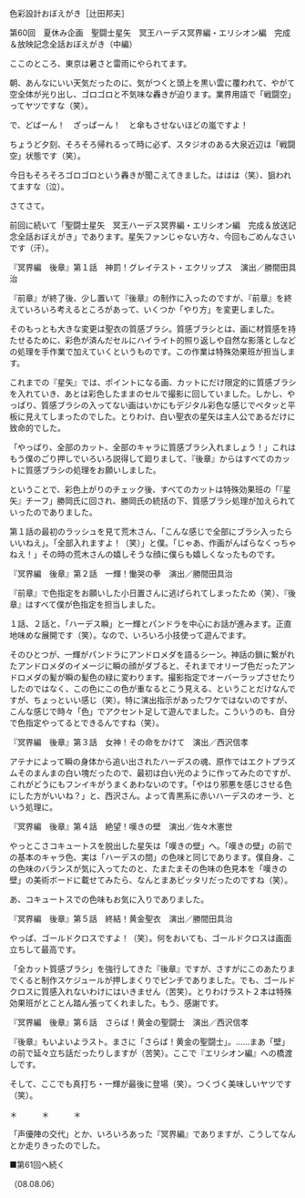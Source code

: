 <!-- source: http://web.archive.org/web/20250215190716/http://www.style.fm/as/05_column/tsujita/tsujita60.shtml -->

色彩設計おぼえがき［辻田邦夫］

第60回　夏休み企画　聖闘士星矢　冥王ハーデス冥界編・エリシオン編　完成＆放映記念全話おぼえがき（中編）

ここのところ、東京は暑さと雷雨にやられてます。

朝、あんなにいい天気だったのに、気がつくと頭上を黒い雲に覆われて、やがて空全体が光り出し、ゴロゴロと不気味な轟きが迫ります。業界用語で「戦闘空」ってヤツですな（笑）。

で、どばーん！　ざっぱーん！　と傘もさせないほどの嵐ですよ！

ちょうど夕刻、そろそろ帰れるって時に必ず、スタジオのある大泉近辺は「戦闘空」状態です（笑）。

今日もそろそろゴロゴロという轟きが聞こえてきました。ははは（笑）、狙われてますな（泣）。

さてさて。

前回に続いて「聖闘士星矢　冥王ハーデス冥界編・エリシオン編　完成＆放送記念全話おぼえがき」であります。星矢ファンじゃない方々、今回もごめんなさいです（汗）。

『冥界編　後章』第１話　神罰！グレイテスト・エクリップス　演出／勝間田具治

『前章』が終了後、少し置いて『後章』の制作に入ったのですが、『前章』を終えていろいろ考えるところがあって、いくつか「やり方」を変更しました。

そのもっとも大きな変更は聖衣の質感ブラシ。質感ブラシとは、画に材質感を持たせるために、彩色が済んだセルにハイライト的照り返しや自然な影落としなどの処理を手作業で加えていくというものです。この作業は特殊効果班が担当します。

これまでの『星矢』では、ポイントになる画、カットにだけ限定的に質感ブラシを入れていき、あとは彩色したままのセルで撮影に回していました。しかし、やっぱり、質感ブラシの入ってない画はいかにもデジタル彩色な感じでペタッと平板に見えてしまったのでした。とりわけ、白い聖衣の星矢は主人公であるだけに致命的でした。

「やっぱり、全部のカット、全部のキャラに質感ブラシ入れましょう！」これはもう僕のごり押しでいろいろ説得して廻りまして、『後章』からはすべてのカットに質感ブラシの処理をお願いしました。

ということで、彩色上がりのチェック後、すべてのカットは特殊効果班の「『星矢』チーフ」勝岡氏に回され、勝岡氏の統括の下、質感ブラシ処理が加えられていったのでありました。

第１話の最初のラッシュを見て荒木さん、「こんな感じで全部にブラシ入ったらいいねえ」。「全部入れますよ！（笑）」と僕。「じゃあ、作画がんばらなくっちゃねえ！」その時の荒木さんの嬉しそうな顔に僕らも嬉しくなったものです。

『冥界編　後章』第２話　一輝！慟哭の拳　演出／勝間田具治

『前章』で色指定をお願いした小日置さんに逃げられてしまったため（笑）、『後章』はすべて僕が色指定を担当しました。

１話、２話と、「ハーデス瞬」と一輝とパンドラを中心にお話が進みます。正直地味めな展開です（笑）。なので、いろいろ小技使って遊んでます。

そのひとつが、一輝がパンドラにアンドロメダを語るシーン。神話の鎖に繋がれたアンドロメダのイメージに瞬の顔がダブると、それまでオリーブ色だったアンドロメダの髪が瞬の髪色の緑に変わります。撮影指定でオーバーラップさせたりしたのではなく、この色にこの色が重なるとこう見える、ということだけなんですが、ちょっといい感じ（笑）。特に演出指示があったワケではないのですが、こんな感じで時々「色」でアクセント足して遊んでました。こういうのも、自分で色指定やってるとできるんですね（笑）。

『冥界編　後章』第３話　女神！その命をかけて　演出／西沢信孝

アテナによって瞬の身体から追い出されたハーデスの魂、原作ではエクトプラズムそのまんまの白い塊だったので、最初は白い光のように作ってみたのですが、これがどうにもフンイキがうまくあわないのです。「やはり邪悪を感じさせる色にした方がいいね？」と、西沢さん。よって青黒系に赤いハーデスのオーラ、という処理に。

『冥界編　後章』第４話　絶望！嘆きの壁　演出／佐々木憲世

やっとこさコキュートスを脱出した星矢は「嘆きの壁」へ。「嘆きの壁」の前での基本のキャラ色、実は「ハーデスの間」の色味と同じであります。僕自身、この色味のバランスが気に入ってたのと、たまたまその色味の色見本を「嘆きの壁」の美術ボードに載せてみたら、なんとまあピッタリだったのですね（笑）。

あ、コキュートスでの色味もお気に入りでありました。

『冥界編　後章』第５話　終結！黄金聖衣　演出／勝間田具治

やっぱ、ゴールドクロスですよ！（笑）。何をおいても、ゴールドクロスは画面立ちして最高です。

「全カット質感ブラシ」を強行してきた『後章』ですが、さすがにこのあたりまでくると制作スケジュールが押しまくりでピンチでありました。でも、ゴールドクロスに質感入れないわけにはいきません（苦笑）。とりわけラスト２本は特殊効果班がとことん踏ん張ってくれました。もう、感謝です。

『冥界編　後章』第６話　さらば！黄金の聖闘士　演出／西沢信孝

『後章』もいよいよラスト。まさに「さらば！黄金の聖闘士」。……まあ「壁」の前で延々立ち話だったりしますが（苦笑）。ここで『エリシオン編』への橋渡しです。

そして、ここでも真打ち・一輝が最後に登場（笑）。つくづく美味しいヤツです（笑）。

＊　　　＊　　　＊

「声優陣の交代」とか、いろいろあった『冥界編』でありますが、こうしてなんとか走りきったのでした。

■第61回へ続く

（08.08.06）
